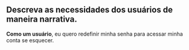 ## Descreva as necessidades dos usuários de maneira narrativa.

**Como um usuário**, eu quero redefinir minha senha para acessar minha conta se esquecer.

